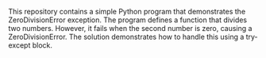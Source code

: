 This repository contains a simple Python program that demonstrates the ZeroDivisionError exception. The program defines a function that divides two numbers. However, it fails when the second number is zero, causing a ZeroDivisionError. The solution demonstrates how to handle this using a try-except block.
